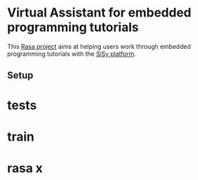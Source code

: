 # Virtual Assistant for embedded programming tutorials

This [Rasa project](https://rasa.com/) aims at helping users work through embedded programming tutorials with the [SiSy platform](https://shop.myavr.de/index.php?sp=willkommen.htm&noframe=1).

## Setup



# tests

# train

# rasa x

